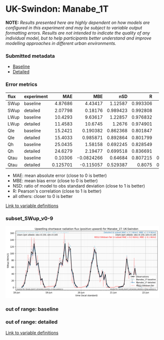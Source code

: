 # UK-Swindon: Manabe_1T

**NOTE:** *Results presented here are highly dependent on how models are configured in this experiment and may be subject to variable output formatting errors. Results are not intended to indicate the quality of any individual model, but to help participants better understand and improve modelling approaches in different urban environments.*

### Submitted metadata

- [Baseline](Manabe_1T_UK-Swindon_baseline_attrs.md)
- [Detailed](Manabe_1T_UK-Swindon_detailed_attrs.md)

### Error metrics

| flux   | experiment   |       MAE |        MBE |      nSD |        R |         5th |      95th |      RMSE |    cRMSE |       AMBE |     1-nSD |        1-R |   nSkewness |   nKurtosis |   Overlap |
|:-------|:-------------|----------:|-----------:|---------:|---------:|------------:|----------:|----------:|---------:|-----------:|----------:|-----------:|------------:|------------:|----------:|
| SWup   | baseline     |  4.87686  |  4.43417   | 1.12587  | 0.993306 |  0.75502    | 10.7401   |  6.8824   | 0.175825 |  4.43417   | 0.125865  | 0.00669373 |   0.100639  |   0.476003  | 0.100755  |
| SWup   | detailed     |  2.07798  |  0.18176   | 0.989423 | 0.992808 |  0.823326   |  1.95732  |  3.58988  | 0.119762 |  0.18176   | 0.0105765 | 0.00719165 |   0.101643  |   0.479189  | 0.0788855 |
| LWup   | baseline     | 10.4293   |  9.63617   | 1.22857  | 0.976832 |  2.31232    | 28.7919   | 14.9613   | 0.330414 |  9.63617   | 0.228571  | 0.0231684  |   0.559267  |   2.10157   | 0.101366  |
| LWup   | detailed     | 11.4583   | 10.6745    | 1.2676   | 0.974901 |  2.2873     | 33.0292   | 16.6195   | 0.367752 | 10.6745    | 0.2676    | 0.0250993  |   0.647035  |   2.69327   | 0.108461  |
| Qle    | baseline     | 15.2421   |  0.190382  | 0.862368 | 0.801847 |  6.28644    | 12.3511   | 24.2331   | 0.600586 |  0.190382  | 0.137631  | 0.198153   |   0.216957  |   0.685676  | 0.219872  |
| Qle    | detailed     | 15.4033   |  0.985871  | 0.892864 | 0.801799 |  6.20217    |  8.4072   | 24.4099   | 0.604493 |  0.985871  | 0.107135  | 0.198201   |   0.212698  |   0.657901  | 0.211828  |
| Qh     | baseline     | 25.0435   |  1.58158   | 0.692245 | 0.828549 | 14.8067     | 45.0584   | 35.2243   | 0.576268 |  1.58158   | 0.307754  | 0.171451   |   0.085996  |   0.0201376 | 0.264679  |
| Qh     | detailed     | 24.6279   |  2.19477   | 0.699518 | 0.836691 | 14.5583     | 43.3805   | 34.5456   | 0.564592 |  2.19477   | 0.300482  | 0.163309   |   0.0892681 |   0.0159158 | 0.268878  |
| Qtau   | baseline     |  0.10306  | -0.0824266 | 0.64684  | 0.807215 |  0.00360151 |  0.281592 |  0.178384 | 0.611657 |  0.0824266 | 0.353161  | 0.192785   |   0.316425  |   2.1609    | 0.164322  |
| Qtau   | detailed     |  0.125701 | -0.115057  | 0.529387 | 0.8075   |  0.00108597 |  0.371718 |  0.204175 | 0.652143 |  0.115057  | 0.470613  | 0.1925     |   0.32388   |   2.18933   | 0.228203  |

 - MAE: mean absolute error (close to 0 is better)
 - MBE: mean bias error (close to 0 is better)
 - NSD: ratio of model to obs standard deviation (close to 1 is better)
 - R: Pearson's correlation (close to 1 is better)
 - all others: closer to 0 is better

[Link to variable definitions](../modelattrs/variable_definitions.md)

### <a name="subset_swup_v0-9"></a>subset_SWup_v0-9
[![Manabe_1T_UK-Swindon_subset_SWup_v0-9.png](Manabe_1T_UK-Swindon_subset_SWup_v0-9.png)](Manabe_1T_UK-Swindon_subset_SWup_v0-9.png)

### out of range: baseline


### out of range: detailed



[Link to variable definitions](../modelattrs/variable_definitions.md)

